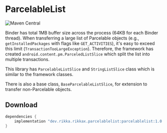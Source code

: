 # ParcelableList

![Maven Central](https://img.shields.io/maven-central/v/dev.rikka.rikkax.parcelablelist/parcelablelist)

Binder has total 1MB buffer size across the process (64KB for each Binder thread).
When transferring a large list of Parcelable objects (e.g., `getInstalledPackages` with flags like `GET_ACTIVITIES`), 
it's easy to exceed this limit (`TransactionTooLargeException`). Therefore, the framework has created `android.content.pm.ParceledListSlice` which split the list into multiple transactions.

This library has `ParcelableListSlice` and `StringListSlice` class which is similar to the framework classes.

There is also a base class, `BaseParcelableListSlice`, for extension to transfer non-Parcelable objects. 

## Download

```groovy
dependencies {
    implementation "dev.rikka.rikkax.parcelablelist:parcelablelist:1.0.0"
}
```
